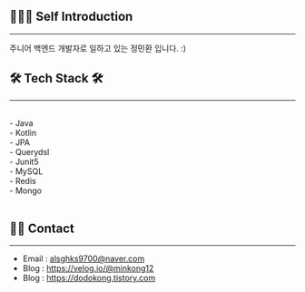 ## 🧑🏻‍💻 Self Introduction
* * *
주니어 백엔드 개발자로 일하고 있는 정민환 입니다. :)
<br>


## 🛠️ Tech Stack 🛠️ 
* * *
<br>
- Java <br>
- Kotlin <br>
- JPA <br>
- Querydsl <br>
- Junit5 <br>
- MySQL <br>
- Redis <br>
- Mongo <br>
<br>


## 👋🏻 Contact
* * *
- Email : alsghks9700@naver.com <br>
- Blog : https://velog.io/@minkong12 <br>
- Blog : https://dodokong.tistory.com <br>






